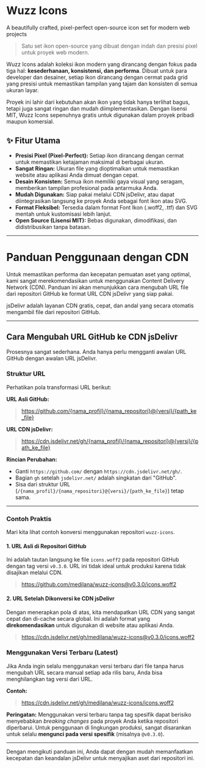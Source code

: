 # Wuzz Icons
A beautifully crafted, pixel-perfect open-source icon set for modern web projects

> Satu set ikon open-source yang dibuat dengan indah dan presisi pixel untuk proyek web modern.

Wuzz Icons adalah koleksi ikon modern yang dirancang dengan fokus pada tiga hal: **kesederhanaan, konsistensi, dan performa**. Dibuat untuk para developer dan desainer, setiap ikon dirancang dengan cermat pada grid yang presisi untuk memastikan tampilan yang tajam dan konsisten di semua ukuran layar.

Proyek ini lahir dari kebutuhan akan ikon yang tidak hanya terlihat bagus, tetapi juga sangat ringan dan mudah diimplementasikan. Dengan lisensi MIT, Wuzz Icons sepenuhnya gratis untuk digunakan dalam proyek pribadi maupun komersial.

## ✨ Fitur Utama

*   **Presisi Pixel (Pixel-Perfect):** Setiap ikon dirancang dengan cermat untuk memastikan ketajaman maksimal di berbagai ukuran.
*   **Sangat Ringan:** Ukuran file yang dioptimalkan untuk memastikan website atau aplikasi Anda dimuat dengan cepat.
*   **Desain Konsisten:** Semua ikon memiliki gaya visual yang seragam, memberikan tampilan profesional pada antarmuka Anda.
*   **Mudah Digunakan:** Siap pakai melalui CDN jsDelivr, atau dapat diintegrasikan langsung ke proyek Anda sebagai font ikon atau SVG.
*   **Format Fleksibel:** Tersedia dalam format Font Ikon (.woff2, .ttf) dan SVG mentah untuk kustomisasi lebih lanjut.
*   **Open Source (Lisensi MIT):** Bebas digunakan, dimodifikasi, dan didistribusikan tanpa batasan.

---

# Panduan Penggunaan dengan CDN

Untuk memastikan performa dan kecepatan pemuatan aset yang optimal, kami sangat merekomendasikan untuk menggunakan Content Delivery Network (CDN). Panduan ini akan menunjukkan cara mengubah URL file dari repositori GitHub ke format URL CDN jsDelivr yang siap pakai.

jsDelivr adalah layanan CDN gratis, cepat, dan andal yang secara otomatis mengambil file dari repositori GitHub.

---

## Cara Mengubah URL GitHub ke CDN jsDelivr

Prosesnya sangat sederhana. Anda hanya perlu mengganti awalan URL GitHub dengan awalan URL jsDelivr.

### Struktur URL

Perhatikan pola transformasi URL berikut:

**URL Asli GitHub:**
> https://github.com/{nama_profil}/{nama_repositori}@{versi}/{path_ke_file}

**URL CDN jsDelivr:**
> https://cdn.jsdelivr.net/gh/{nama_profil}/{nama_repositori}@{versi}/{path_ke_file}

**Rincian Perubahan:**
*   Ganti `https://github.com/` dengan `https://cdn.jsdelivr.net/gh/`.
*   Bagian `gh` setelah `jsdelivr.net/` adalah singkatan dari "GitHub".
*   Sisa dari struktur URL (`/{nama_profil}/{nama_repositori}@{versi}/{path_ke_file}`) tetap sama.

---

### Contoh Praktis

Mari kita lihat contoh konversi menggunakan repositori `wuzz-icons`.

#### **1. URL Asli di Repositori GitHub**

Ini adalah tautan langsung ke file `icons.woff2` pada repositori GitHub dengan tag versi `v0.3.0`. URL ini tidak ideal untuk produksi karena tidak disajikan melalui CDN.
> https://github.com/medilana/wuzz-icons@v0.3.0/icons.woff2
#### **2. URL Setelah Dikonversi ke CDN jsDelivr**

Dengan menerapkan pola di atas, kita mendapatkan URL CDN yang sangat cepat dan di-cache secara global. Ini adalah format yang **direkomendasikan** untuk digunakan di website atau aplikasi Anda.
> https://cdn.jsdelivr.net/gh/medilana/wuzz-icons@v0.3.0/icons.woff2
### Menggunakan Versi Terbaru (Latest)

Jika Anda ingin selalu menggunakan versi terbaru dari file tanpa harus mengubah URL secara manual setiap ada rilis baru, Anda bisa menghilangkan tag versi dari URL.

**Contoh:**
> https://cdn.jsdelivr.net/gh/medilana/wuzz-icons/icons.woff2

**Peringatan:** Menggunakan versi terbaru tanpa tag spesifik dapat berisiko menyebabkan *breaking changes* pada proyek Anda ketika repositori diperbarui. Untuk penggunaan di lingkungan produksi, sangat disarankan untuk selalu **mengunci pada versi spesifik** (misalnya `@v0.3.0`).

---

Dengan mengikuti panduan ini, Anda dapat dengan mudah memanfaatkan kecepatan dan keandalan jsDelivr untuk menyajikan aset dari repositori ini.
